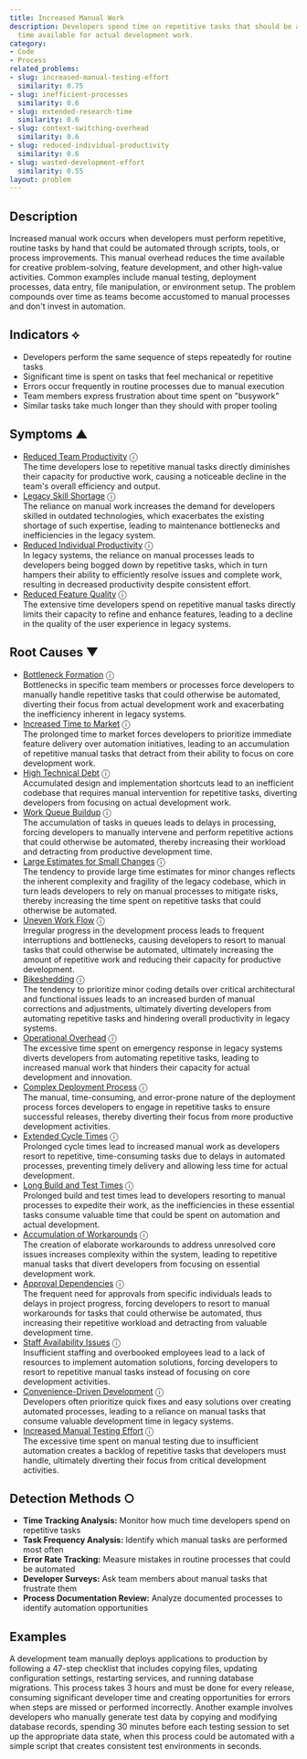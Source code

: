 ```yaml
---
title: Increased Manual Work
description: Developers spend time on repetitive tasks that should be automated, reducing
  time available for actual development work.
category:
- Code
- Process
related_problems:
- slug: increased-manual-testing-effort
  similarity: 0.75
- slug: inefficient-processes
  similarity: 0.6
- slug: extended-research-time
  similarity: 0.6
- slug: context-switching-overhead
  similarity: 0.6
- slug: reduced-individual-productivity
  similarity: 0.6
- slug: wasted-development-effort
  similarity: 0.55
layout: problem
---
```


## Description

Increased manual work occurs when developers must perform repetitive, routine tasks by hand that could be automated through scripts, tools, or process improvements. This manual overhead reduces the time available for creative problem-solving, feature development, and other high-value activities. Common examples include manual testing, deployment processes, data entry, file manipulation, or environment setup. The problem compounds over time as teams become accustomed to manual processes and don't invest in automation.

## Indicators ⟡

- Developers perform the same sequence of steps repeatedly for routine tasks
- Significant time is spent on tasks that feel mechanical or repetitive
- Errors occur frequently in routine processes due to manual execution
- Team members express frustration about time spent on "busywork"
- Similar tasks take much longer than they should with proper tooling

## Symptoms ▲
- [Reduced Team Productivity](reduced-team-productivity.md) <span class="info-tooltip" title="Confidence: 0.379, Strength: 0.667">ⓘ</span>
<br/>  The time developers lose to repetitive manual tasks directly diminishes their capacity for productive work, causing a noticeable decline in the team's overall efficiency and output.
- [Legacy Skill Shortage](legacy-skill-shortage.md) <span class="info-tooltip" title="Confidence: 0.359, Strength: 0.624">ⓘ</span>
<br/>  The reliance on manual work increases the demand for developers skilled in outdated technologies, which exacerbates the existing shortage of such expertise, leading to maintenance bottlenecks and inefficiencies in the legacy system.
- [Reduced Individual Productivity](reduced-individual-productivity.md) <span class="info-tooltip" title="Confidence: 0.345, Strength: 0.723">ⓘ</span>
<br/>  In legacy systems, the reliance on manual processes leads to developers being bogged down by repetitive tasks, which in turn hampers their ability to efficiently resolve issues and complete work, resulting in decreased productivity despite consistent effort.
- [Reduced Feature Quality](reduced-feature-quality.md) <span class="info-tooltip" title="Confidence: 0.328, Strength: 0.811">ⓘ</span>
<br/>  The extensive time developers spend on repetitive manual tasks directly limits their capacity to refine and enhance features, leading to a decline in the quality of the user experience in legacy systems.

## Root Causes ▼
- [Bottleneck Formation](bottleneck-formation.md) <span class="info-tooltip" title="Confidence: 0.571, Strength: 0.874">ⓘ</span>
<br/>  Bottlenecks in specific team members or processes force developers to manually handle repetitive tasks that could otherwise be automated, diverting their focus from actual development work and exacerbating the inefficiency inherent in legacy systems.
- [Increased Time to Market](increased-time-to-market.md) <span class="info-tooltip" title="Confidence: 0.533, Strength: 0.861">ⓘ</span>
<br/>  The prolonged time to market forces developers to prioritize immediate feature delivery over automation initiatives, leading to an accumulation of repetitive manual tasks that detract from their ability to focus on core development work.
- [High Technical Debt](high-technical-debt.md) <span class="info-tooltip" title="Confidence: 0.532, Strength: 0.795">ⓘ</span>
<br/>  Accumulated design and implementation shortcuts lead to an inefficient codebase that requires manual intervention for repetitive tasks, diverting developers from focusing on actual development work.
- [Work Queue Buildup](work-queue-buildup.md) <span class="info-tooltip" title="Confidence: 0.493, Strength: 0.809">ⓘ</span>
<br/>  The accumulation of tasks in queues leads to delays in processing, forcing developers to manually intervene and perform repetitive actions that could otherwise be automated, thereby increasing their workload and detracting from productive development time.
- [Large Estimates for Small Changes](large-estimates-for-small-changes.md) <span class="info-tooltip" title="Confidence: 0.484, Strength: 0.746">ⓘ</span>
<br/>  The tendency to provide large time estimates for minor changes reflects the inherent complexity and fragility of the legacy codebase, which in turn leads developers to rely on manual processes to mitigate risks, thereby increasing the time spent on repetitive tasks that could otherwise be automated.
- [Uneven Work Flow](uneven-work-flow.md) <span class="info-tooltip" title="Confidence: 0.482, Strength: 0.855">ⓘ</span>
<br/>  Irregular progress in the development process leads to frequent interruptions and bottlenecks, causing developers to resort to manual tasks that could otherwise be automated, ultimately increasing the amount of repetitive work and reducing their capacity for productive development.
- [Bikeshedding](bikeshedding.md) <span class="info-tooltip" title="Confidence: 0.481, Strength: 0.805">ⓘ</span>
<br/>  The tendency to prioritize minor coding details over critical architectural and functional issues leads to an increased burden of manual corrections and adjustments, ultimately diverting developers from automating repetitive tasks and hindering overall productivity in legacy systems.
- [Operational Overhead](operational-overhead.md) <span class="info-tooltip" title="Confidence: 0.444, Strength: 0.739">ⓘ</span>
<br/>  The excessive time spent on emergency response in legacy systems diverts developers from automating repetitive tasks, leading to increased manual work that hinders their capacity for actual development and innovation.
- [Complex Deployment Process](complex-deployment-process.md) <span class="info-tooltip" title="Confidence: 0.439, Strength: 0.720">ⓘ</span>
<br/>  The manual, time-consuming, and error-prone nature of the deployment process forces developers to engage in repetitive tasks to ensure successful releases, thereby diverting their focus from more productive development activities.
- [Extended Cycle Times](extended-cycle-times.md) <span class="info-tooltip" title="Confidence: 0.429, Strength: 0.779">ⓘ</span>
<br/>  Prolonged cycle times lead to increased manual work as developers resort to repetitive, time-consuming tasks due to delays in automated processes, preventing timely delivery and allowing less time for actual development.
- [Long Build and Test Times](long-build-and-test-times.md) <span class="info-tooltip" title="Confidence: 0.372, Strength: 0.683">ⓘ</span>
<br/>  Prolonged build and test times lead to developers resorting to manual processes to expedite their work, as the inefficiencies in these essential tasks consume valuable time that could be spent on automation and actual development.
- [Accumulation of Workarounds](accumulation-of-workarounds.md) <span class="info-tooltip" title="Confidence: 0.365, Strength: 0.678">ⓘ</span>
<br/>  The creation of elaborate workarounds to address unresolved core issues increases complexity within the system, leading to repetitive manual tasks that divert developers from focusing on essential development work.
- [Approval Dependencies](approval-dependencies.md) <span class="info-tooltip" title="Confidence: 0.362, Strength: 0.723">ⓘ</span>
<br/>  The frequent need for approvals from specific individuals leads to delays in project progress, forcing developers to resort to manual workarounds for tasks that could otherwise be automated, thus increasing their repetitive workload and detracting from valuable development time.
- [Staff Availability Issues](staff-availability-issues.md) <span class="info-tooltip" title="Confidence: 0.356, Strength: 0.684">ⓘ</span>
<br/>  Insufficient staffing and overbooked employees lead to a lack of resources to implement automation solutions, forcing developers to resort to repetitive manual tasks instead of focusing on core development activities.
- [Convenience-Driven Development](convenience-driven-development.md) <span class="info-tooltip" title="Confidence: 0.326, Strength: 0.650">ⓘ</span>
<br/>  Developers often prioritize quick fixes and easy solutions over creating automated processes, leading to a reliance on manual tasks that consume valuable development time in legacy systems.
- [Increased Manual Testing Effort](increased-manual-testing-effort.md) <span class="info-tooltip" title="Confidence: 0.300, Strength: 0.822">ⓘ</span>
<br/>  The excessive time spent on manual testing due to insufficient automation creates a backlog of repetitive tasks that developers must handle, ultimately diverting their focus from critical development activities.

## Detection Methods ○

- **Time Tracking Analysis:** Monitor how much time developers spend on repetitive tasks
- **Task Frequency Analysis:** Identify which manual tasks are performed most often
- **Error Rate Tracking:** Measure mistakes in routine processes that could be automated
- **Developer Surveys:** Ask team members about manual tasks that frustrate them
- **Process Documentation Review:** Analyze documented processes to identify automation opportunities

## Examples

A development team manually deploys applications to production by following a 47-step checklist that includes copying files, updating configuration settings, restarting services, and running database migrations. This process takes 3 hours and must be done for every release, consuming significant developer time and creating opportunities for errors when steps are missed or performed incorrectly. Another example involves developers who manually generate test data by copying and modifying database records, spending 30 minutes before each testing session to set up the appropriate data state, when this process could be automated with a simple script that creates consistent test environments in seconds.
